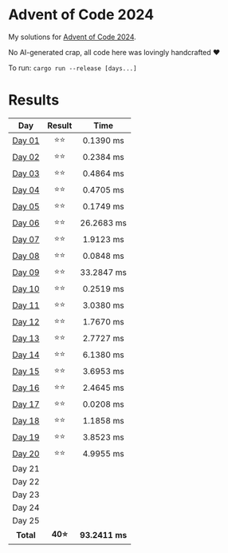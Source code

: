 # Advent of Code 2024
My solutions for [Advent of Code 2024](https://adventofcode.com/2024).

No AI-generated crap, all code here was lovingly handcrafted ❤️

To run: `cargo run --release [days...]`

# Results

| Day | Result | Time |
|:---:|:---:|:---:|
| [Day 01](/src/days/day01.rs) | ⭐⭐ | 0.1390 ms |
| [Day 02](/src/days/day02.rs) | ⭐⭐ | 0.2384 ms |
| [Day 03](/src/days/day03.rs) | ⭐⭐ | 0.4864 ms |
| [Day 04](/src/days/day04.rs) | ⭐⭐ | 0.4705 ms |
| [Day 05](/src/days/day05.rs) | ⭐⭐ | 0.1749 ms |
| [Day 06](/src/days/day06.rs) | ⭐⭐ | 26.2683 ms |
| [Day 07](/src/days/day07.rs) | ⭐⭐ | 1.9123 ms |
| [Day 08](/src/days/day08.rs) | ⭐⭐ | 0.0848 ms |
| [Day 09](/src/days/day09.rs) | ⭐⭐ | 33.2847 ms |
| [Day 10](/src/days/day10.rs) | ⭐⭐ | 0.2519 ms |
| [Day 11](/src/days/day11.rs) | ⭐⭐ | 3.0380 ms |
| [Day 12](/src/days/day12.rs) | ⭐⭐ | 1.7670 ms |
| [Day 13](/src/days/day13.rs) | ⭐⭐ | 2.7727 ms |
| [Day 14](/src/days/day14.rs) | ⭐⭐ | 6.1380 ms |
| [Day 15](/src/days/day15.rs) | ⭐⭐ | 3.6953 ms |
| [Day 16](/src/days/day16.rs) | ⭐⭐ | 2.4645 ms |
| [Day 17](/src/days/day17.rs) | ⭐⭐ | 0.0208 ms |
| [Day 18](/src/days/day18.rs) | ⭐⭐ | 1.1858 ms |
| [Day 19](/src/days/day19.rs) | ⭐⭐ | 3.8523 ms |
| [Day 20](/src/days/day20.rs) | ⭐⭐ | 4.9955 ms |
| Day 21 | |  |
| Day 22 | |  |
| Day 23 | |  |
| Day 24 | |  |
| Day 25 | |  |
| **Total** | **40⭐** | **93.2411 ms** |
